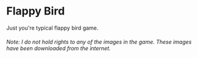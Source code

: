 # Flappy Bird
Just you're typical flappy bird game. 
###### Note: I do not hold rights to any of the images in the game. These images have been downloaded from the internet.
